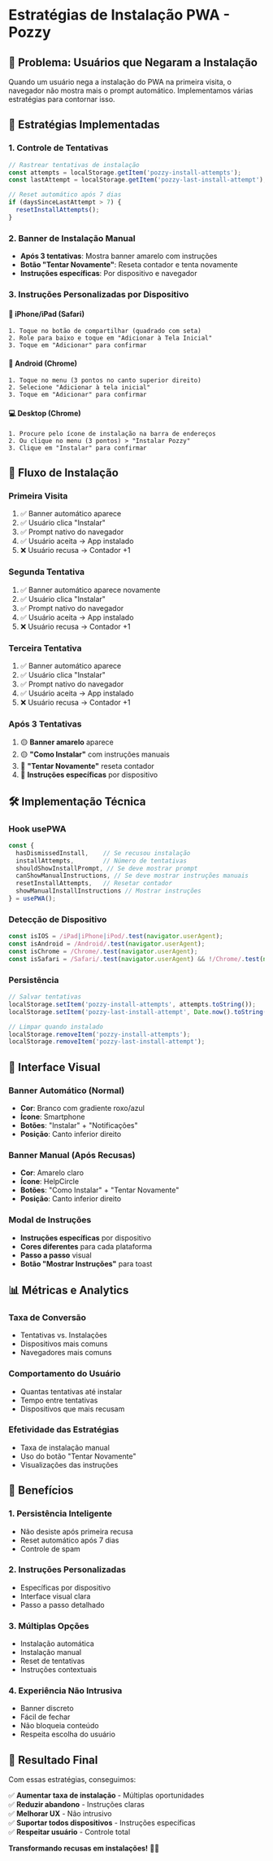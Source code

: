 # Estratégias de Instalação PWA - Pozzy

## 🎯 **Problema: Usuários que Negaram a Instalação**

Quando um usuário nega a instalação do PWA na primeira visita, o navegador não mostra mais o prompt automático. Implementamos várias estratégias para contornar isso.

## 📱 **Estratégias Implementadas**

### **1. Controle de Tentativas**
```typescript
// Rastrear tentativas de instalação
const attempts = localStorage.getItem('pozzy-install-attempts');
const lastAttempt = localStorage.getItem('pozzy-last-install-attempt');

// Reset automático após 7 dias
if (daysSinceLastAttempt > 7) {
  resetInstallAttempts();
}
```

### **2. Banner de Instalação Manual**
- **Após 3 tentativas**: Mostra banner amarelo com instruções
- **Botão "Tentar Novamente"**: Reseta contador e tenta novamente
- **Instruções específicas**: Por dispositivo e navegador

### **3. Instruções Personalizadas por Dispositivo**

#### **📱 iPhone/iPad (Safari)**
```
1. Toque no botão de compartilhar (quadrado com seta)
2. Role para baixo e toque em "Adicionar à Tela Inicial"
3. Toque em "Adicionar" para confirmar
```

#### **🤖 Android (Chrome)**
```
1. Toque no menu (3 pontos no canto superior direito)
2. Selecione "Adicionar à tela inicial"
3. Toque em "Adicionar" para confirmar
```

#### **💻 Desktop (Chrome)**
```
1. Procure pelo ícone de instalação na barra de endereços
2. Ou clique no menu (3 pontos) > "Instalar Pozzy"
3. Clique em "Instalar" para confirmar
```

## 🔄 **Fluxo de Instalação**

### **Primeira Visita**
1. ✅ Banner automático aparece
2. ✅ Usuário clica "Instalar"
3. ✅ Prompt nativo do navegador
4. ✅ Usuário aceita → App instalado
5. ❌ Usuário recusa → Contador +1

### **Segunda Tentativa**
1. ✅ Banner automático aparece novamente
2. ✅ Usuário clica "Instalar"
3. ✅ Prompt nativo do navegador
4. ✅ Usuário aceita → App instalado
5. ❌ Usuário recusa → Contador +1

### **Terceira Tentativa**
1. ✅ Banner automático aparece
2. ✅ Usuário clica "Instalar"
3. ✅ Prompt nativo do navegador
4. ✅ Usuário aceita → App instalado
5. ❌ Usuário recusa → Contador +1

### **Após 3 Tentativas**
1. 🟡 **Banner amarelo** aparece
2. 🟡 **"Como Instalar"** com instruções manuais
3. 🔄 **"Tentar Novamente"** reseta contador
4. 📱 **Instruções específicas** por dispositivo

## 🛠 **Implementação Técnica**

### **Hook usePWA**
```typescript
const {
  hasDismissedInstall,    // Se recusou instalação
  installAttempts,        // Número de tentativas
  shouldShowInstallPrompt, // Se deve mostrar prompt
  canShowManualInstructions, // Se deve mostrar instruções manuais
  resetInstallAttempts,   // Resetar contador
  showManualInstallInstructions // Mostrar instruções
} = usePWA();
```

### **Detecção de Dispositivo**
```typescript
const isIOS = /iPad|iPhone|iPod/.test(navigator.userAgent);
const isAndroid = /Android/.test(navigator.userAgent);
const isChrome = /Chrome/.test(navigator.userAgent);
const isSafari = /Safari/.test(navigator.userAgent) && !/Chrome/.test(navigator.userAgent);
```

### **Persistência**
```typescript
// Salvar tentativas
localStorage.setItem('pozzy-install-attempts', attempts.toString());
localStorage.setItem('pozzy-last-install-attempt', Date.now().toString());

// Limpar quando instalado
localStorage.removeItem('pozzy-install-attempts');
localStorage.removeItem('pozzy-last-install-attempt');
```

## 🎨 **Interface Visual**

### **Banner Automático (Normal)**
- **Cor**: Branco com gradiente roxo/azul
- **Ícone**: Smartphone
- **Botões**: "Instalar" + "Notificações"
- **Posição**: Canto inferior direito

### **Banner Manual (Após Recusas)**
- **Cor**: Amarelo claro
- **Ícone**: HelpCircle
- **Botões**: "Como Instalar" + "Tentar Novamente"
- **Posição**: Canto inferior direito

### **Modal de Instruções**
- **Instruções específicas** por dispositivo
- **Cores diferentes** para cada plataforma
- **Passo a passo** visual
- **Botão "Mostrar Instruções"** para toast

## 📊 **Métricas e Analytics**

### **Taxa de Conversão**
- Tentativas vs. Instalações
- Dispositivos mais comuns
- Navegadores mais comuns

### **Comportamento do Usuário**
- Quantas tentativas até instalar
- Tempo entre tentativas
- Dispositivos que mais recusam

### **Efetividade das Estratégias**
- Taxa de instalação manual
- Uso do botão "Tentar Novamente"
- Visualizações das instruções

## 🚀 **Benefícios**

### **1. Persistência Inteligente**
- Não desiste após primeira recusa
- Reset automático após 7 dias
- Controle de spam

### **2. Instruções Personalizadas**
- Específicas por dispositivo
- Interface visual clara
- Passo a passo detalhado

### **3. Múltiplas Opções**
- Instalação automática
- Instalação manual
- Reset de tentativas
- Instruções contextuais

### **4. Experiência Não Intrusiva**
- Banner discreto
- Fácil de fechar
- Não bloqueia conteúdo
- Respeita escolha do usuário

## 🎯 **Resultado Final**

Com essas estratégias, conseguimos:

✅ **Aumentar taxa de instalação** - Múltiplas oportunidades  
✅ **Reduzir abandono** - Instruções claras  
✅ **Melhorar UX** - Não intrusivo  
✅ **Suportar todos dispositivos** - Instruções específicas  
✅ **Respeitar usuário** - Controle total  

**Transformando recusas em instalações!** 📱✨ 